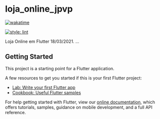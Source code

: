 # loja_online_jpvp

[![wakatime](https://wakatime.com/badge/github/joaopaulovieira-dev/loja_online_jpvp.svg)](https://wakatime.com/badge/github/joaopaulovieira-dev/loja_online_jpvp)

[![style: lint](https://img.shields.io/badge/style-lint-4BC0F5.svg)](https://pub.dev/packages/lint)


Loja Online em Flutter 18/03/2021.
...
## Getting Started

This project is a starting point for a Flutter application.

A few resources to get you started if this is your first Flutter project:

- [Lab: Write your first Flutter app](https://flutter.dev/docs/get-started/codelab)
- [Cookbook: Useful Flutter samples](https://flutter.dev/docs/cookbook)

For help getting started with Flutter, view our
[online documentation](https://flutter.dev/docs), which offers tutorials,
samples, guidance on mobile development, and a full API reference.
